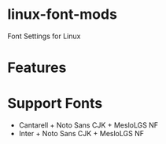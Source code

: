# linux-font-mods
Font Settings for Linux

# Features

# Support Fonts
 - Cantarell + Noto Sans CJK + MesloLGS NF
 - Inter + Noto Sans CJK + MesloLGS NF
